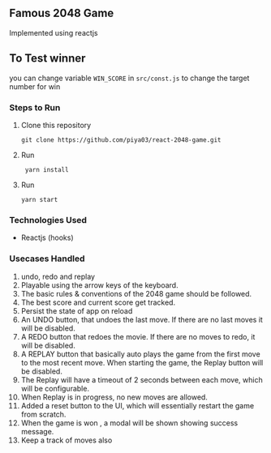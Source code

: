 ## Famous 2048 Game

Implemented using reactjs


## To Test winner

you can change variable `WIN_SCORE` in `src/const.js` to change the target number for win

### Steps to Run

1. Clone this repository
	```
	git clone https://github.com/piya03/react-2048-game.git
	```

2.  Run 
	```
	 yarn install
	```
3.  Run
	```
	yarn start
	```

### Technologies Used

 - Reactjs (hooks)


### Usecases Handled

1.  undo, redo and replay
2.  Playable using the arrow keys of the keyboard.
3. The basic rules & conventions of the 2048 game should be followed.
4. The best score and current score get tracked.
5. Persist the state of app on reload
6. An UNDO button, that undoes the last move. If there are no last moves it will be
disabled.
7. A REDO button that redoes the movie. If there are no moves to redo, it will be disabled.
8. A REPLAY button that basically auto plays the game from the first move to the most recent
move. When starting the game, the Replay button will be disabled.
9. The Replay will have a timeout of 2 seconds between each move, which will be configurable.
10. When Replay is in progress, no new moves are allowed.
11. Added a reset button to the UI, which will essentially restart the game from scratch.
12. When the game is won , a modal will be shown showing success message.
13. Keep a track of moves also
